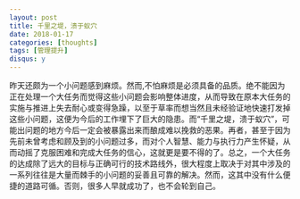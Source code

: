 ```yaml
---
layout: post
title: 千里之堤，溃于蚁穴
date: 2018-01-17
categories: [thoughts]
tags: [管理提升]
disqus: y
---
```


昨天还颇为一个小问题感到麻烦。然而,不怕麻烦是必须具备的品质。绝不能因为正在处理一个大任务而觉得这些小问题会影响整体进度，从而导致在原本大任务的实施与推进上失去耐心或变得急躁，以至于草率而想当然且未经验证地快速打发掉这些小问题，这便为今后的工作埋下了巨大的隐患。而“千里之堤，溃于蚁穴”，可能出问题的地方今后一定会被暴露出来而酿成难以挽救的恶果。再者，甚至于因为先前未曾考虑和顾及到的小问题过多，而对个人智慧、能力与执行力产生怀疑，从而动摇了克服困难和完成大任务的信心，这就更是要不得的了。总之，一个大任务的达成除了远大的目标与正确可行的技术路线外，很大程度上取决于对其中涉及的一系列往往是大量而棘手的小问题的妥善且可靠的解决。然而，这其中没有什么便捷的道路可循。否则，很多人早就成功了，也不会轮到自己。
